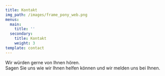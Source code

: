 ```yaml
---
title: Kontakt
img_path: /images/frame_pony_web.png
menus:
  main:
    title: ''
  secondary:
    title: Kontakt
    weight: 3
template: contact
---
```


Wir würden gerne von Ihnen hören. <br />
Sagen Sie uns wie wir Ihnen helfen können und wir melden uns bei Ihnen.
